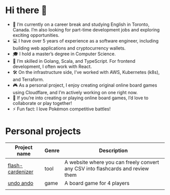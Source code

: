 # Hi there 👋

- 🔭 I’m currently on a career break and studying English in Toronto, Canada. I’m also looking for part-time development jobs and exploring exciting opportunities.
- 💻 I have over 5 years of experience as a software engineer, including building web applications and cryptocurrency wallets.
- 🎓 I hold a master’s degree in Computer Science.
- 🌟 I’m skilled in Golang, Scala, and TypeScript. For frontend development, I often work with React.
- 🛠️ On the infrastructure side, I’ve worked with AWS, Kubernetes (k8s), and Terraform.
- 🎮 As a personal project, I enjoy creating original online board games using Cloudflare, and I’m actively working on one right now.
- 🤝 If you’re into creating or playing online board games, I’d love to collaborate or play together!
- ⚡ Fun fact: I love Pokémon competitive battles!

# Personal projects

| Project name     | Genre | Description                                                                    | 
| ---------------- | ----- | ------------------------------------------------------------------------------ | 
| [flash-cardenizer](https://flash-cardenizer.pages.dev/) | tool  | A website where you can freely convert any CSV into flashcards and review them | 
| [undo ando](https://bodoge-fe.pages.dev/)        | game  | A board game for 4 players                                                     | 
|                  |       |                                                                                | 
